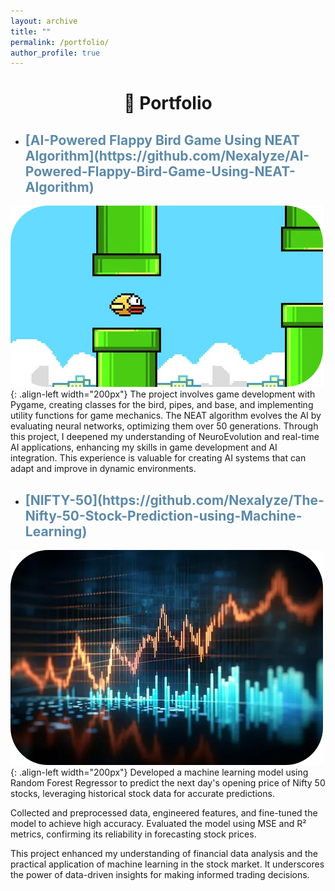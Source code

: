 ```yaml
---
layout: archive
title: ""
permalink: /portfolio/
author_profile: true
---
```


<h1 align=center>🙌 Portfolio</h1>

- <h2 style='color:#5D8AA8;'>[AI-Powered Flappy Bird Game Using NEAT Algorithm](https://github.com/Nexalyze/AI-Powered-Flappy-Bird-Game-Using-NEAT-Algorithm)</h2>

![Flappy](/images/flappy.png){: .align-left width="200px"}
The project involves game development with Pygame, creating classes for the bird, pipes, and base, and implementing utility functions for game mechanics. The NEAT algorithm evolves the AI by evaluating neural networks, optimizing them over 50 generations. Through this project, I deepened my understanding of NeuroEvolution and real-time AI applications, enhancing my skills in game development and AI integration. This experience is valuable for creating AI systems that can adapt and improve in dynamic environments.


- <h2 style='color:#5D8AA8;'>[NIFTY-50](https://github.com/Nexalyze/The-Nifty-50-Stock-Prediction-using-Machine-Learning)</h2>

![Nifty-50](/images/nifty50.png){: .align-left width="200px"}
Developed a machine learning model using Random Forest Regressor to predict the next day's opening price of Nifty 50 stocks, leveraging historical stock data for accurate predictions.

Collected and preprocessed data, engineered features, and fine-tuned the model to achieve high accuracy. Evaluated the model using MSE and R² metrics, confirming its reliability in forecasting stock prices.

This project enhanced my understanding of financial data analysis and the practical application of machine learning in the stock market. It underscores the power of data-driven insights for making informed trading decisions.
